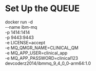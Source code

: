 # Set Up the QUEUE

docker run -d \
  --name ibm-mq \
  -p 1414:1414 \
  -p 9443:9443 \
  -e LICENSE=accept \
  -e MQ_QMGR_NAME=CLINICAL_QM \
  -e MQ_APP_USER=clinical_app \
  -e MQ_APP_PASSWORD=clinical123 \
  devcoderz2014/ibmmq_9_4_0_0-arm64:1.0
